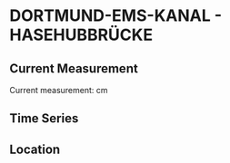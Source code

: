 # DORTMUND-EMS-KANAL - HASEHUBBRÜCKE

## Current Measurement

Current measurement: <Value topic="rivers/pegel-online/DEK/HASEHUBBRÜCKE/measurementValue"/> cm

## Time Series

<TimeSeries topic="rivers/pegel-online/DEK/HASEHUBBRÜCKE/measurementValue" period="week" />

## Location

<WorldMap>
  <Marker lat="52.69419099784225" lon="7.292912281272762" labelTopic="rivers/pegel-online/DEK/HASEHUBBRÜCKE" />
</WorldMap>
